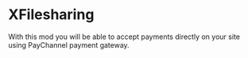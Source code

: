 # XFilesharing
With this mod you will be able to accept payments directly on your site using PayChannel payment gateway.
